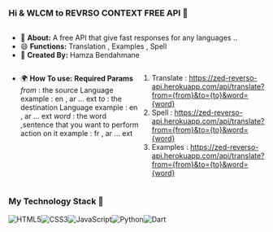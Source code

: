 ### Hi & WLCM to REVRSO CONTEXT FREE API 👋

<div style='display: flex;'>

- 🌱 **About:** A free API that give fast responses for any languages ..
- 😄 **Functions:** Translation , Examples , Spell
- 💬 **Created By:** Hamza Bendahmane
</div>
<div style='display: flex;'>

- 🌍 **How To use:** 
**Required Params**
 *from* : the source Language example : en , ar ... ext
 *to* : the destination Language example : en , ar ... ext
 *word* : the word ,sentence that you want to perform action on it example : fr , ar ... ext

1. Translate : https://zed-reverso-api.herokuapp.com/api/translate?from={from}&to={to}&word={word}
2. Spell :  https://zed-reverso-api.herokuapp.com/api/translate?from={from}&to={to}&word={word}
3. Examples :  https://zed-reverso-api.herokuapp.com/api/translate?from={from}&to={to}&word={word}
</div>



### My Technology Stack 🔭

<div style='display: flex;'>
  <img alt="HTML5" src="https://img.shields.io/badge/html5-%23E34F26.svg?style=for-the-badge&logo=html5&logoColor=white" />
  <img alt="CSS3" src="https://img.shields.io/badge/css3-%231572B6.svg?style=for-the-badge&logo=css3&logoColor=white" />
  <img alt="JavaScript" src="https://img.shields.io/badge/javascript-%23323330.svg?style=for-the-badge&logo=javascript&logoColor=%23F7DF1E" />
  <img alt="Python" src="https://img.shields.io/badge/python-%2314354C.svg?style=for-the-badge&logo=python&logoColor=white" />
  <img alt="Dart" src="https://img.shields.io/badge/dart-%230175C2.svg?style=for-the-badge&logo=dart&logoColor=white" />
</div>
